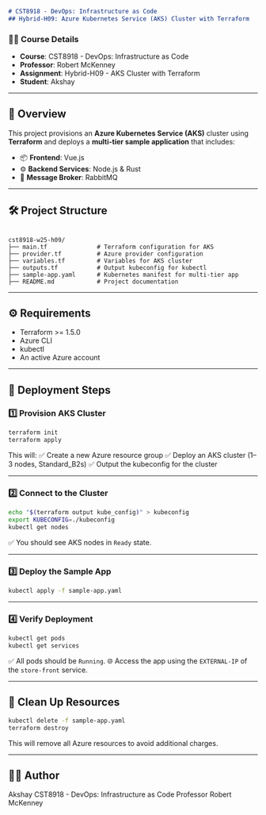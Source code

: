 ```markdown
# CST8918 - DevOps: Infrastructure as Code
## Hybrid-H09: Azure Kubernetes Service (AKS) Cluster with Terraform
```
### 👨‍💻 Course Details
- **Course**: CST8918 - DevOps: Infrastructure as Code
- **Professor**: Robert McKenney
- **Assignment**: Hybrid-H09 - AKS Cluster with Terraform
- **Student**: Akshay

---

## 🚀 Overview

This project provisions an **Azure Kubernetes Service (AKS)** cluster using **Terraform** and deploys a **multi-tier sample application** that includes:

- 📦 **Frontend**: Vue.js
- ⚙️ **Backend Services**: Node.js & Rust
- 📡 **Message Broker**: RabbitMQ

---

## 🛠️ Project Structure

```

cst8918-w25-h09/
├── main.tf              # Terraform configuration for AKS
├── provider.tf          # Azure provider configuration
├── variables.tf         # Variables for AKS cluster
├── outputs.tf           # Output kubeconfig for kubectl
├── sample-app.yaml      # Kubernetes manifest for multi-tier app
├── README.md            # Project documentation

````

---

## ⚙️ Requirements

- Terraform >= 1.5.0
- Azure CLI
- kubectl
- An active Azure account

---

## 🌱 Deployment Steps

### 1️⃣ Provision AKS Cluster

```bash
terraform init
terraform apply
````

This will:
✅ Create a new Azure resource group
✅ Deploy an AKS cluster (1–3 nodes, Standard\_B2s)
✅ Output the kubeconfig for the cluster

---

### 2️⃣ Connect to the Cluster

```bash
echo "$(terraform output kube_config)" > kubeconfig
export KUBECONFIG=./kubeconfig
kubectl get nodes
```

✅ You should see AKS nodes in `Ready` state.

---

### 3️⃣ Deploy the Sample App

```bash
kubectl apply -f sample-app.yaml
```

---

### 4️⃣ Verify Deployment

```bash
kubectl get pods
kubectl get services
```

✅ All pods should be `Running`.
🌐 Access the app using the `EXTERNAL-IP` of the `store-front` service.

---

## 🧹 Clean Up Resources

```bash
kubectl delete -f sample-app.yaml
terraform destroy
```

This will remove all Azure resources to avoid additional charges.

---

## 👨‍🎓 Author

Akshay
CST8918 - DevOps: Infrastructure as Code
Professor Robert McKenney

````

